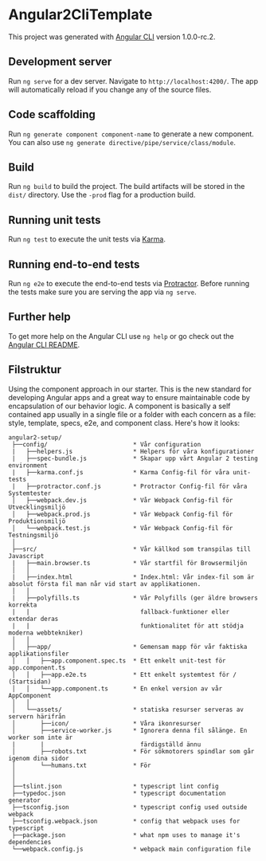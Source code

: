 # Angular2CliTemplate

This project was generated with [Angular CLI](https://github.com/angular/angular-cli) version 1.0.0-rc.2.

## Development server

Run `ng serve` for a dev server. Navigate to `http://localhost:4200/`. The app will automatically reload if you change any of the source files.

## Code scaffolding

Run `ng generate component component-name` to generate a new component. You can also use `ng generate directive/pipe/service/class/module`.

## Build

Run `ng build` to build the project. The build artifacts will be stored in the `dist/` directory. Use the `-prod` flag for a production build.

## Running unit tests

Run `ng test` to execute the unit tests via [Karma](https://karma-runner.github.io).

## Running end-to-end tests

Run `ng e2e` to execute the end-to-end tests via [Protractor](http://www.protractortest.org/).
Before running the tests make sure you are serving the app via `ng serve`.

## Further help

To get more help on the Angular CLI use `ng help` or go check out the [Angular CLI README](https://github.com/angular/angular-cli/blob/master/README.md).


## Filstruktur
Using the component approach in our starter. This is the new standard for developing Angular apps and a great way to ensure maintainable code by encapsulation of our behavior logic. A component is basically a self contained app usually in a single file or a folder with each concern as a file: style, template, specs, e2e, and component class. Here's how it looks:
```
angular2-setup/
 ├──config/                        * Vår configuration
 |   ├──helpers.js                 * Helpers för våra konfigurationer
 |   ├──spec-bundle.js             * Skapar upp vårt Angular 2 testing environment
 |   ├──karma.conf.js              * Karma Config-fil för våra unit-tests
 |   ├──protractor.conf.js         * Protractor Config-fil för våra Systemtester
 │   ├──webpack.dev.js             * Vår Webpack Config-fil för Utvecklingsmiljö
 │   ├──webpack.prod.js            * Vår Webpack Config-fil för Produktionsmiljö
 │   └──webpack.test.js            * Vår Webpack Config-fil för Testningsmiljö
 │
 ├──src/                           * Vår källkod som transpilas till Javascript
 |   ├──main.browser.ts            * Vår startfil för Browsermiljön
 │   │
 |   ├──index.html                 * Index.html: Vår index-fil som är absolut första fil man når vid start av applikationen.
 │   │
 |   ├──polyfills.ts               * Vår Polyfills (ger äldre browsers korrekta
 |   |                               fallback-funktioner eller extendar deras 
 |   |                               funktionalitet för att stödja moderna webbtekniker)
 │   │
 │   ├──app/                       * Gemensam mapp för vår faktiska applikationsfiler
 │   │   ├──app.component.spec.ts  * Ett enkelt unit-test för app.component.ts
 │   │   ├──app.e2e.ts             * Ett enkelt systemtest för / (Startsidan)
 │   │   └──app.component.ts       * En enkel version av vår AppComponent
 │   │
 │   └──assets/                    * statiska resurser serveras av servern härifrån
 │       ├──icon/                  * Våra ikonresurser 
 │       ├──service-worker.js      * Ignorera denna fil sålänge. En worker som inte är
 |       |                           färdigställd ännu
 │       ├──robots.txt             * För sökmotorers spindlar som går igenom dina sidor
 │       └──humans.txt             * För 
 │
 │
 ├──tslint.json                    * typescript lint config
 ├──typedoc.json                   * typescript documentation generator
 ├──tsconfig.json                  * typescript config used outside webpack
 ├──tsconfig.webpack.json          * config that webpack uses for typescript
 ├──package.json                   * what npm uses to manage it's dependencies
 └──webpack.config.js              * webpack main configuration file

```
